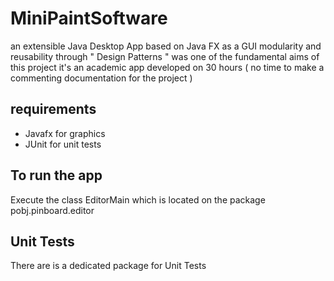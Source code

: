 # MiniPaintSoftware
an extensible Java Desktop App  based on Java FX as a GUI 
modularity and reusability through " Design Patterns " was one of the fundamental aims of this project
it's an academic app developed on 30 hours ( no time to make a commenting documentation for the project ) 

## requirements
- Javafx for graphics
- JUnit for unit tests

## To run the app
Execute the class EditorMain which is located on the  package pobj.pinboard.editor

## Unit Tests
There are is a dedicated package for Unit Tests 


